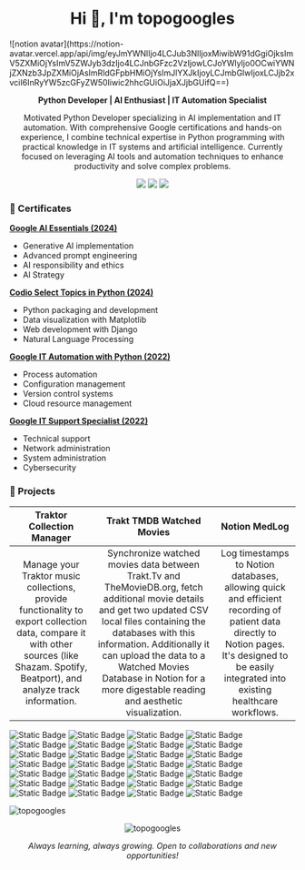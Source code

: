 <h1 align="center">Hi 👋, I'm topogoogles</h1> 
![notion avatar](https://notion-avatar.vercel.app/api/img/eyJmYWNlIjo4LCJub3NlIjoxMiwibW91dGgiOjksImV5ZXMiOjYsImV5ZWJyb3dzIjo4LCJnbGFzc2VzIjowLCJoYWlyIjo0OCwiYWNjZXNzb3JpZXMiOjAsImRldGFpbHMiOjYsImJlYXJkIjoyLCJmbGlwIjoxLCJjb2xvciI6InRyYW5zcGFyZW50Iiwic2hhcGUiOiJjaXJjbGUifQ==)

<p align=center><b>Python Developer | AI Enthusiast | IT Automation Specialist</b>
</p>

<p align="center">Motivated Python Developer specializing in AI implementation and IT automation. With comprehensive Google certifications and hands-on experience, I combine technical expertise in Python programming with practical knowledge in IT systems and artificial intelligence. Currently focused on leveraging AI tools and automation techniques to enhance productivity and solve complex problems.</p>

<p align="center"> <a href="mailto:araujoagustin@gmail.com"><img src="https://img.shields.io/badge/Email-Contact-lightgray?style=for-the-badge&logo=gmail"></a> <a href="https://topogoogles.github.io"><img src="https://img.shields.io/badge/Portfolio-Website-orangered?style=for-the-badge&logo=brave"></a> <img src="https://img.shields.io/badge/Location-Barcelona-blue?style=for-the-badge&logo=google-maps"> </p>

### 📃 Certificates

<p><a href="https://coursera.org/verify/MF2ACZNKUQXR"><b>Google AI Essentials (2024)</b></a>
   <ul>
      <li>Generative AI implementation</li>
      <li>Advanced prompt engineering</li>
      <li>AI responsibility and ethics</li>
      <li>Al Strategy</li>
   </ul>
</p>
<p><a href="https://coursera.org/verify/specialization/BSFGUD7NBSMN"><b>Codio Select Topics in Python (2024)</b></a>
   <ul>
      <li>Python packaging and development</li>
      <li>Data visualization with Matplotlib</li>
      <li>Web development with Django</li>
      <li>Natural Language Processing</li>
   </ul>
</p>
<p><a href="https://www.coursera.org/verify/professional-cert/K9K8649HJ2PB"><b>Google IT Automation with Python (2022)</b></a>
   <ul>
      <li>Process automation</li>
      <li>Configuration management</li>
      <li>Version control systems</li>
      <li>Cloud resource management</li>
   </ul>
</p>
<p><a href="https://coursera.org/verify/professional-cert/GKA9NYNPDSWY"><b>Google IT Support Specialist (2022)</b></a>
   <ul>
      <li>Technical support</li>
      <li>Network administration</li>
      <li>System administration</li>
      <li>Cybersecurity</li>
   </ul>
</p>

### 🚀 Projects

| Traktor Collection Manager | Trakt TMDB Watched Movies | Notion MedLog |
| :---: | :---: | :---: |
| Manage your Traktor music collections, provide functionality to export collection data, compare it with other sources (like Shazam. Spotify, Beatport), and analyze track information. | Synchronize watched movies data between Trakt.Tv and TheMovieDB.org, fetch additional movie details and get two updated CSV local files containing the databases with this information. Additionally it can upload the data to a Watched Movies Database in Notion for a more digestable reading and aesthetic visualization. | Log timestamps to Notion databases, allowing quick and efficient recording of patient data directly to Notion pages. It's designed to be easily integrated into existing healthcare workflows. |

![Static Badge](https://img.shields.io/badge/Python-3776AB?style=plastic&logo=python&logoColor=gold) ![Static Badge](https://img.shields.io/badge/Conda-44DD33?style=plastic&logo=anaconda) ![Static Badge](https://img.shields.io/badge/Poetry-003377?style=plastic&logo=poetry) ![Static Badge](https://img.shields.io/badge/Matplotlib-hotpink?style=plastic&logo=soundcharts) ![Static Badge](https://img.shields.io/badge/JavaScript-olive?style=plastic&logo=javascript) ![Static Badge](https://img.shields.io/badge/NodeJS-525D4C?style=plastic&logo=nodedotjs) ![Static Badge](https://img.shields.io/badge/Node--Red-8F0000?style=plastic&logo=nodered) ![Static Badge](https://img.shields.io/badge/HTML-4B0f00?style=plastic&logo=html5) ![Static Badge](https://img.shields.io/badge/CSS-blue?style=plastic&logo=css3) ![Static Badge](https://img.shields.io/badge/Django-004225?style=plastic&logo=django) ![Static Badge](https://img.shields.io/badge/Flask-black?style=plastic&logo=flask&logoColor=skyblue) ![Static Badge](https://img.shields.io/badge/LLMs-7BCCB5?style=plastic&logo=openai) ![Static Badge](https://img.shields.io/badge/Generative_AI-navy?style=plastic&logo=google-gemini) ![Static Badge](https://img.shields.io/badge/Prompt_Engineering-teal?style=plastic&logo=anthropic) ![Static Badge](https://img.shields.io/badge/Google_Cloud-87CEEB?style=plastic&logo=google-cloud) ![Static Badge](https://img.shields.io/badge/Git-FFCAC6?style=plastic&logo=git) ![Static Badge](https://img.shields.io/badge/GitHub-darkslategray?style=plastic&logo=github) ![Static Badge](https://img.shields.io/badge/Linux-gray?style=plastic&logo=linux) ![Static Badge](https://img.shields.io/badge/PowerShell-0077FF?style=plastic&logo=ntfy&logoColor=FAFA00) ![Static Badge](https://img.shields.io/badge/Bash-302261?style=plastic&logo=gnubash) ![Static Badge](https://img.shields.io/badge/Puppet-FF551A?style=plastic&logo=puppet) ![Static Badge](https://img.shields.io/badge/Jupyter_Notebooks-ivory?style=plastic&logo=jupyter) ![Static Badge](https://img.shields.io/badge/DNS-mediumpurple?style=plastic&logo=nextdns&logoColor=gold) ![Static Badge](https://img.shields.io/badge/Network_Security-005A00?style=plastic&logo=adguard) ![Static Badge](https://img.shields.io/badge/OSI/TCP_IP-olive?style=plastic&logo=awsorganizations&logoColor=FAFA00) ![Static Badge](https://img.shields.io/badge/Postman-FFE5B4?style=plastic&logo=postman) ![Static Badge](https://img.shields.io/badge/MySQL-EEFFFF?style=plastic&logo=mysql&logoColor=darkblue) ![Static Badge](https://img.shields.io/badge/Notion-white?style=plastic&logo=notion&logoColor=black) 

<p><img align="center" src="https://github-readme-stats.vercel.app/api/top-langs?username=topogoogles&show_icons=true&locale=en&layout=compact" alt="topogoogles" /></p>  

<p align="center"> <img src="https://komarev.com/ghpvc/?username=topogoogles&label=Profile%20views&color=0e75b6&style=flat" alt="topogoogles" /> </p>  

<p align="center"> <i>Always learning, always growing. Open to collaborations and new opportunities!</i> </p>
